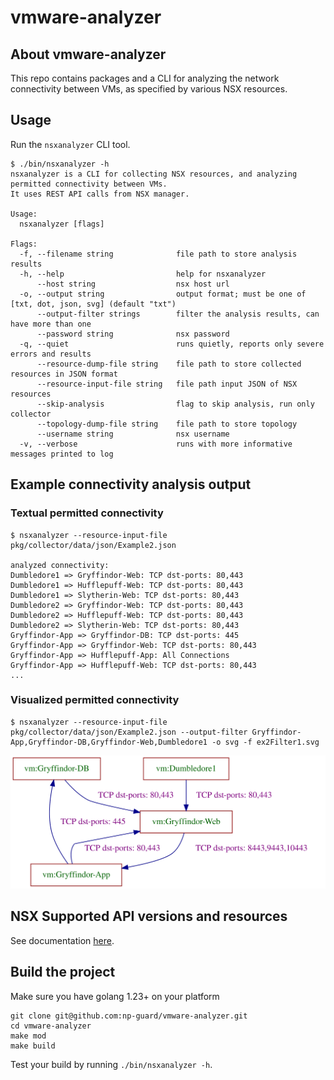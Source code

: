 # vmware-analyzer

## About vmware-analyzer
This repo contains packages and a CLI for analyzing the network connectivity between VMs, as specified by various NSX resources.

## Usage
Run the `nsxanalyzer` CLI tool.

```
$ ./bin/nsxanalyzer -h
nsxanalyzer is a CLI for collecting NSX resources, and analyzing permitted connectivity between VMs.
It uses REST API calls from NSX manager.

Usage:
  nsxanalyzer [flags]

Flags:
  -f, --filename string              file path to store analysis results
  -h, --help                         help for nsxanalyzer
      --host string                  nsx host url
  -o, --output string                output format; must be one of [txt, dot, json, svg] (default "txt")
      --output-filter strings        filter the analysis results, can have more than one
      --password string              nsx password
  -q, --quiet                        runs quietly, reports only severe errors and results
      --resource-dump-file string    file path to store collected resources in JSON format
      --resource-input-file string   file path input JSON of NSX resources
      --skip-analysis                flag to skip analysis, run only collector
      --topology-dump-file string    file path to store topology
      --username string              nsx username
  -v, --verbose                      runs with more informative messages printed to log
```

## Example connectivity analysis output

### Textual permitted connectivity
```
$ nsxanalyzer --resource-input-file pkg/collector/data/json/Example2.json 

analyzed connectivity:
Dumbledore1 => Gryffindor-Web: TCP dst-ports: 80,443
Dumbledore1 => Hufflepuff-Web: TCP dst-ports: 80,443
Dumbledore1 => Slytherin-Web: TCP dst-ports: 80,443
Dumbledore2 => Gryffindor-Web: TCP dst-ports: 80,443
Dumbledore2 => Hufflepuff-Web: TCP dst-ports: 80,443
Dumbledore2 => Slytherin-Web: TCP dst-ports: 80,443
Gryffindor-App => Gryffindor-DB: TCP dst-ports: 445
Gryffindor-App => Gryffindor-Web: TCP dst-ports: 80,443
Gryffindor-App => Hufflepuff-App: All Connections
Gryffindor-App => Hufflepuff-Web: TCP dst-ports: 80,443
...

```

### Visualized permitted connectivity
```
$ nsxanalyzer --resource-input-file pkg/collector/data/json/Example2.json --output-filter Gryffindor-App,Gryffindor-DB,Gryffindor-Web,Dumbledore1 -o svg -f ex2Filter1.svg

```
![graph](pkg/collector/data/expected_output/ex2Filter1.svg)


## NSX Supported API versions and resources
See documentation [here](docs/nsx_support.md).

## Build the project

Make sure you have golang 1.23+ on your platform

```commandline
git clone git@github.com:np-guard/vmware-analyzer.git
cd vmware-analyzer
make mod 
make build
```

Test your build by running `./bin/nsxanalyzer -h`.
